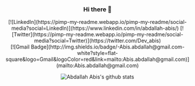 <div align="center">
  
  ### Hi there 👋   
</div>

<div align="center">
  [![LinkedIn](https://pimp-my-readme.webapp.io/pimp-my-readme/social-media?social=LinkedIn)](https://www.linkedin.com/in/abdallah-abis/)
  [![Twitter](https://pimp-my-readme.webapp.io/pimp-my-readme/social-media?social=Twitter)](https://twitter.com/Dev_abis)
  <br />
  [![Gmail Badge](http://img.shields.io/badge/-Abis.abdallah@gmail.com-white?style=flat-square&logo=Gmail&logoColor=red&link=mailto:Abis.abdallah@gmail.com)](mailto:Abis.abdallah@gmail.com)
</div>

<div align="center">
  
  ![Abdallah Abis's github stats](https://github-readme-stats.vercel.app/api?username=AbdallahAbis&count_private=true&show_icons=true&theme=dark)
  
</div>


<!--
**AbdallahAbis/AbdallahAbis** is a ✨ _special_ ✨ repository because its `README.md` (this file) appears on your GitHub profile.

Here are some ideas to get you started:

- 🔭 I’m currently working on ...
- 🌱 I’m currently learning ...
- 👯 I’m looking to collaborate on ...
- 🤔 I’m looking for help with ...
- 💬 Ask me about ...
- 📫 How to reach me: ...
- 😄 Pronouns: ...
- ⚡ Fun fact: ...
-->
